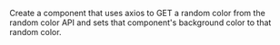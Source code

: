 
Create a component that uses axios to GET a random color from the random color API and sets that component's background color to that random color.